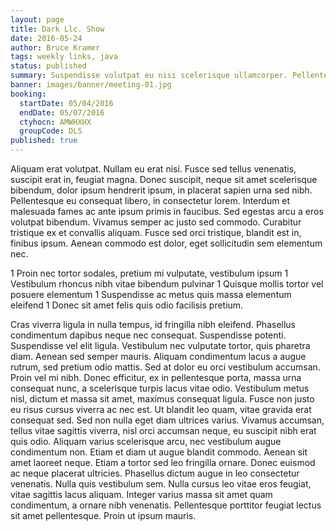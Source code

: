```yaml
---
layout: page
title: Dark Llc. Show
date: 2016-05-24
author: Bruce Kramer
tags: weekly links, java
status: published
summary: Suspendisse volutpat eu nisi scelerisque ullamcorper. Pellentesque quis.
banner: images/banner/meeting-01.jpg
booking:
  startDate: 05/04/2016
  endDate: 05/07/2016
  ctyhocn: AMWHXHX
  groupCode: DLS
published: true
---
```

Aliquam erat volutpat. Nullam eu erat nisi. Fusce sed tellus venenatis, suscipit erat in, feugiat magna. Donec suscipit, neque sit amet scelerisque bibendum, dolor ipsum hendrerit ipsum, in placerat sapien urna sed nibh. Pellentesque eu consequat libero, in consectetur lorem. Interdum et malesuada fames ac ante ipsum primis in faucibus. Sed egestas arcu a eros volutpat bibendum. Vivamus semper ac justo sed commodo. Curabitur tristique ex et convallis aliquam. Fusce sed orci tristique, blandit est in, finibus ipsum. Aenean commodo est dolor, eget sollicitudin sem elementum nec.

1 Proin nec tortor sodales, pretium mi vulputate, vestibulum ipsum
1 Vestibulum rhoncus nibh vitae bibendum pulvinar
1 Quisque mollis tortor vel posuere elementum
1 Suspendisse ac metus quis massa elementum eleifend
1 Donec sit amet felis quis odio facilisis pretium.

Cras viverra ligula in nulla tempus, id fringilla nibh eleifend. Phasellus condimentum dapibus neque nec consequat. Suspendisse potenti. Suspendisse vel elit ligula. Vestibulum nec vulputate tortor, quis pharetra diam. Aenean sed semper mauris. Aliquam condimentum lacus a augue rutrum, sed pretium odio mattis. Sed at dolor eu orci vestibulum accumsan. Proin vel mi nibh. Donec efficitur, ex in pellentesque porta, massa urna consequat nunc, a scelerisque turpis lacus vitae odio. Vestibulum metus nisl, dictum et massa sit amet, maximus consequat ligula. Fusce non justo eu risus cursus viverra ac nec est. Ut blandit leo quam, vitae gravida erat consequat sed. Sed non nulla eget diam ultrices varius. Vivamus accumsan, tellus vitae sagittis viverra, nisl orci accumsan neque, eu suscipit nibh erat quis odio. Aliquam varius scelerisque arcu, nec vestibulum augue condimentum non.
Etiam et diam ut augue blandit commodo. Aenean sit amet laoreet neque. Etiam a tortor sed leo fringilla ornare. Donec euismod ac neque placerat ultricies. Phasellus dictum augue in leo consectetur venenatis. Nulla quis vestibulum sem. Nulla cursus leo vitae eros feugiat, vitae sagittis lacus aliquam. Integer varius massa sit amet quam condimentum, a ornare nibh venenatis. Pellentesque porttitor feugiat lectus sit amet pellentesque. Proin ut ipsum mauris.
